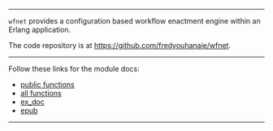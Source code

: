 
---

`wfnet` provides a configuration based workflow enactment engine
within an Erlang application.

The code repository is at <https://github.com/fredyouhanaie/wfnet>.

---

Follow these links for the module docs:

* [public functions](edoc/index.html)
* [all functions](edoc_dev/index.html)
* [ex_doc](exdoc/index.html)
* [epub](exdoc/wfnet.epub)

---
